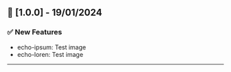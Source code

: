 ## 🚀 [1.0.0] - 19/01/2024

### ✅ New Features

- echo-ipsum: Test image
- echo-loren: Test image

---
